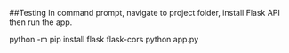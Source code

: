 ##Testing
In command prompt, navigate to project folder, install Flask API then run the app.

python -m pip install flask flask-cors
python app.py
